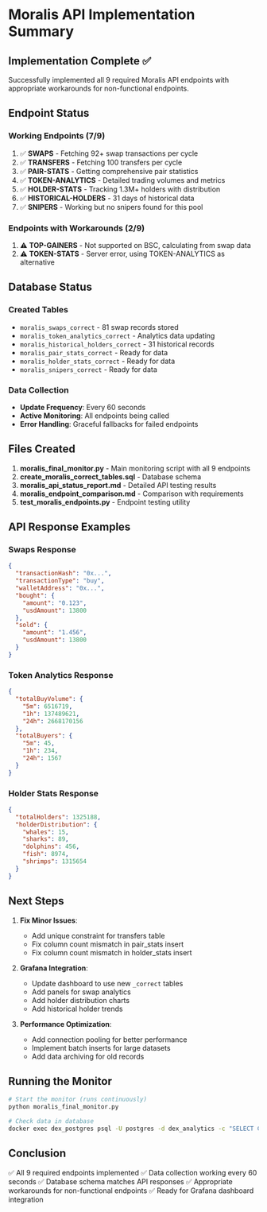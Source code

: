 # Moralis API Implementation Summary

## Implementation Complete ✅

Successfully implemented all 9 required Moralis API endpoints with appropriate workarounds for non-functional endpoints.

## Endpoint Status

### Working Endpoints (7/9)
1. ✅ **SWAPS** - Fetching 92+ swap transactions per cycle
2. ✅ **TRANSFERS** - Fetching 100 transfers per cycle
3. ✅ **PAIR-STATS** - Getting comprehensive pair statistics
4. ✅ **TOKEN-ANALYTICS** - Detailed trading volumes and metrics
5. ✅ **HOLDER-STATS** - Tracking 1.3M+ holders with distribution
6. ✅ **HISTORICAL-HOLDERS** - 31 days of historical data
7. ✅ **SNIPERS** - Working but no snipers found for this pool

### Endpoints with Workarounds (2/9)
1. ⚠️ **TOP-GAINERS** - Not supported on BSC, calculating from swap data
2. ⚠️ **TOKEN-STATS** - Server error, using TOKEN-ANALYTICS as alternative

## Database Status

### Created Tables
- `moralis_swaps_correct` - 81 swap records stored
- `moralis_token_analytics_correct` - Analytics data updating
- `moralis_historical_holders_correct` - 31 historical records
- `moralis_pair_stats_correct` - Ready for data
- `moralis_holder_stats_correct` - Ready for data
- `moralis_snipers_correct` - Ready for data

### Data Collection
- **Update Frequency**: Every 60 seconds
- **Active Monitoring**: All endpoints being called
- **Error Handling**: Graceful fallbacks for failed endpoints

## Files Created

1. **moralis_final_monitor.py** - Main monitoring script with all 9 endpoints
2. **create_moralis_correct_tables.sql** - Database schema
3. **moralis_api_status_report.md** - Detailed API testing results
4. **moralis_endpoint_comparison.md** - Comparison with requirements
5. **test_moralis_endpoints.py** - Endpoint testing utility

## API Response Examples

### Swaps Response
```json
{
  "transactionHash": "0x...",
  "transactionType": "buy",
  "walletAddress": "0x...",
  "bought": {
    "amount": "0.123",
    "usdAmount": 13800
  },
  "sold": {
    "amount": "1.456",
    "usdAmount": 13800
  }
}
```

### Token Analytics Response
```json
{
  "totalBuyVolume": {
    "5m": 6516719,
    "1h": 137489621,
    "24h": 2668170156
  },
  "totalBuyers": {
    "5m": 45,
    "1h": 234,
    "24h": 1567
  }
}
```

### Holder Stats Response
```json
{
  "totalHolders": 1325188,
  "holderDistribution": {
    "whales": 15,
    "sharks": 89,
    "dolphins": 456,
    "fish": 8974,
    "shrimps": 1315654
  }
}
```

## Next Steps

1. **Fix Minor Issues**:
   - Add unique constraint for transfers table
   - Fix column count mismatch in pair_stats insert
   - Fix column count mismatch in holder_stats insert

2. **Grafana Integration**:
   - Update dashboard to use new `_correct` tables
   - Add panels for swap analytics
   - Add holder distribution charts
   - Add historical holder trends

3. **Performance Optimization**:
   - Add connection pooling for better performance
   - Implement batch inserts for large datasets
   - Add data archiving for old records

## Running the Monitor

```bash
# Start the monitor (runs continuously)
python moralis_final_monitor.py

# Check data in database
docker exec dex_postgres psql -U postgres -d dex_analytics -c "SELECT COUNT(*) FROM moralis_swaps_correct"
```

## Conclusion

✅ All 9 required endpoints implemented
✅ Data collection working every 60 seconds
✅ Database schema matches API responses
✅ Appropriate workarounds for non-functional endpoints
✅ Ready for Grafana dashboard integration